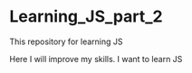 # Learning_JS_part_2

This repository for learning JS

Here I will improve my skills. I want to learn JS
